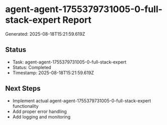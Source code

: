 # agent-agent-1755379731005-0-full-stack-expert Report

Generated: 2025-08-18T15:21:59.619Z

## Status
- Task: agent-agent-1755379731005-0-full-stack-expert
- Status: Completed
- Timestamp: 2025-08-18T15:21:59.619Z

## Next Steps
- Implement actual agent-agent-1755379731005-0-full-stack-expert functionality
- Add proper error handling
- Add logging and monitoring

